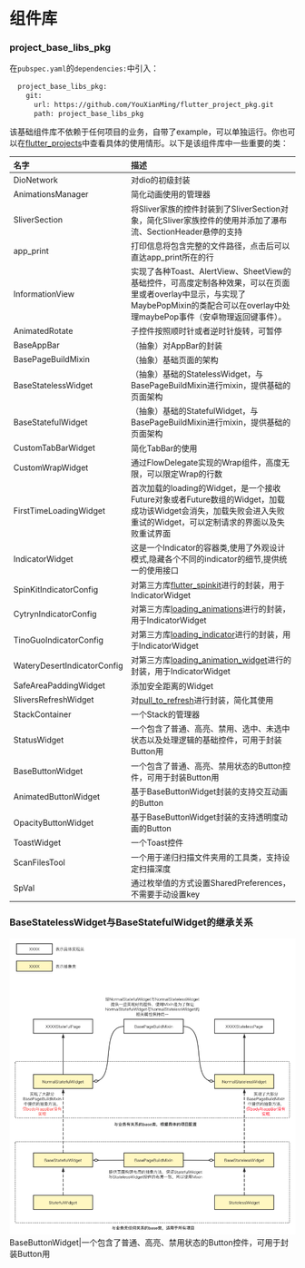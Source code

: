 # 组件库

### project_base_libs_pkg

在```pubspec.yaml```的```dependencies:```中引入：
```
  project_base_libs_pkg:
    git:
      url: https://github.com/YouXianMing/flutter_project_pkg.git
      path: project_base_libs_pkg
```

该基础组件库不依赖于任何项目的业务，自带了example，可以单独运行。你也可以在[flutter_projects](https://github.com/YouXianMing/flutter_projects)中查看具体的使用情形。以下是该组件库中一些重要的类：

名字|描述
:-|:-
DioNetwork|对dio的初级封装
AnimationsManager|简化动画使用的管理器
SliverSection|将Sliver家族的控件封装到了SliverSection对象，简化Sliver家族控件的使用并添加了瀑布流、SectionHeader悬停的支持
app_print|打印信息将包含完整的文件路径，点击后可以直达app_print所在的行
InformationView|实现了各种Toast、AlertView、SheetView的基础控件，可高度定制各种效果，可以在页面里或者overlay中显示，与实现了MaybePopMixin的类配合可以在overlay中处理maybePop事件（安卓物理返回键事件）。
AnimatedRotate|子控件按照顺时针或者逆时针旋转，可暂停
BaseAppBar|（抽象）对AppBar的封装
BasePageBuildMixin|（抽象）基础页面的架构
BaseStatelessWidget|（抽象）基础的StatelessWidget，与BasePageBuildMixin进行mixin，提供基础的页面架构
BaseStatefulWidget|（抽象）基础的StatefulWidget，与BasePageBuildMixin进行mixin，提供基础的页面架构
CustomTabBarWidget|简化TabBar的使用
CustomWrapWidget|通过FlowDelegate实现的Wrap组件，高度无限，可以限定Wrap的行数
FirstTimeLoadingWidget|首次加载的loading的Widget，是一个接收Future对象或者Future数组的Widget，加载成功该Widget会消失，加载失败会进入失败重试的Widget，可以定制请求的界面以及失败重试界面
IndicatorWidget|这是一个Indicator的容器类,使用了外观设计模式,隐藏各个不同的indicator的细节,提供统一的使用接口
SpinKitIndicatorConfig|对第三方库[flutter_spinkit](https://pub.dev/packages/flutter_spinkit)进行的封装，用于IndicatorWidget
CytrynIndicatorConfig|对第三方库[loading_animations](https://pub.flutter-io.cn/packages/loading_animations)进行的封装，用于IndicatorWidget
TinoGuoIndicatorConfig|对第三方库[loading_indicator](https://pub.dev/packages/loading_indicator)进行的封装，用于IndicatorWidget
WateryDesertIndicatorConfig|对第三方库[loading_animation_widget](https://pub.dev/packages/loading_animation_widget)进行的封装，用于IndicatorWidget
SafeAreaPaddingWidget|添加安全距离的Widget
SliversRefreshWidget|对[pull_to_refresh](https://pub.flutter-io.cn/packages/pull_to_refresh)进行封装，简化其使用
StackContainer|一个Stack的管理器
StatusWidget|一个包含了普通、高亮、禁用、选中、未选中状态以及处理逻辑的基础控件，可用于封装Button用
BaseButtonWidget|一个包含了普通、高亮、禁用状态的Button控件，可用于封装Button用
AnimatedButtonWidget|基于BaseButtonWidget封装的支持交互动画的Button
OpacityButtonWidget|基于BaseButtonWidget封装的支持透明度动画的Button
ToastWidget|一个Toast控件
ScanFilesTool|一个用于递归扫描文件夹用的工具类，支持设定扫描深度
SpVal|通过枚举值的方式设置SharedPreferences，不需要手动设置key

### BaseStatelessWidget与BaseStatefulWidget的继承关系
![Image 界面继承关系](./project_base_libs_pkg/example/lib/界面继承关系.png)
BaseButtonWidget|一个包含了普通、高亮、禁用状态的Button控件，可用于封装Button用
